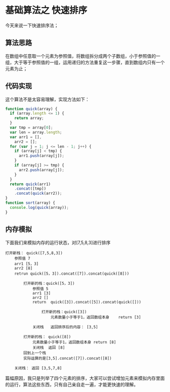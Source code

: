# 基础算法之 快速排序

今天来说一下快速排序法；

## 算法思路

在数组中任意取一个元素为参照值，将数组拆分成两个子数组，小于参照值的一组，大于等于参照值的一组，运用递归的方法重复这一步骤，直到数组内只有一个元素为止；

## 代码实现

这个算法不是太容易理解，实现方法如下：

```js
function quick(array) {
  if (array.length <= 1) {
    return array;
  }
  var tmp = array[0];
  var len = array.length;
  var arr1 = [],
    arr2 = [];
  for (var j = 1; j <= len - 1; j++) {
    if (array[j] < tmp) {
      arr1.push(array[j]);
    }
    if (array[j] >= tmp) {
      arr2.push(array[j]);
    }
  }
  return quick(arr1)
    .concat([tmp])
    .concat(quick(arr2));
}
function sort(array) {
  console.log(quick(array));
}
```

## 内存模拟

下面我们来模拟内存的运行状态，对[7,5,8,3]进行排序

```
打开新栈： quick([7,5,8,3])
    参照值 7
    arr1 [5，3]
    arr2 [8]
    retrun quick([5，3]).concat([7]).concat(quick([8]))

        打开新的栈：quick([5，3])
            参照值 5
            arr1 [3]
            arr2 []
            return  quick([3]).concat([5]).concat(quick([]))

                打开新的栈：quick([3])
                    元素数量小于等于1，返回数组本身    return [3]

            关闭栈   返回排序后的内容： [3,5]

        打开新的栈： quick([8])  
            元素数量小于等于1，返回数组本身 return [8]
            关闭栈  返回 [8]
        回到上一个栈
        实际运算的是[3,5].concat([7]).concat([8])

    关闭栈： 返回 [3,5,7,8]
```

篇幅原因，我只是列举了四个元素的排序，大家可以尝试增加元素来模拟内存里面的运行，算法这些东西，只有自己亲自走一遍，才能更快速的理解。
